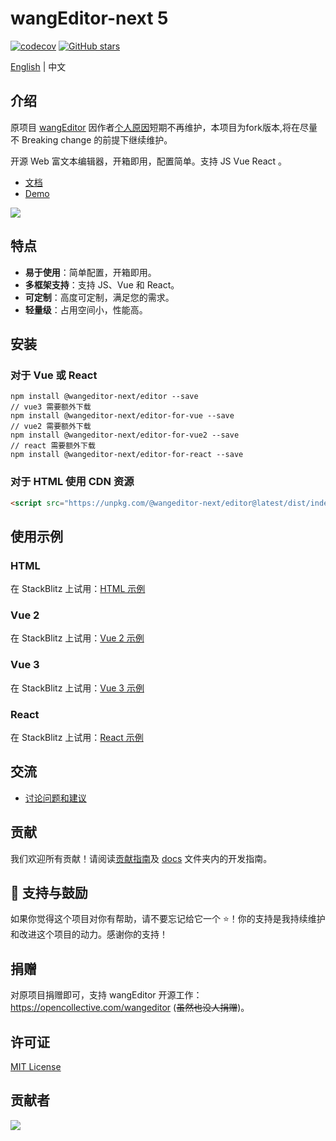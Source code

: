 # wangEditor-next 5

[![codecov](https://codecov.io/gh/cycleccc/wangEditor-next/branch/master/graph/badge.svg?token=0ZSXFXJPK3)](https://codecov.io/gh/cycleccc/wangEditor-next)
[![GitHub stars](https://img.shields.io/github/stars/cycleccc/wangEditor-next)](https://github.com/cycleccc/wangEditor-next/stargazers)

[English](./README-en.md) | 中文

## 介绍

原项目 [wangEditor](https://github.com/wangeditor-team/wangEditor) 因作者[个人原因](https://juejin.cn/post/7272735633458413602)短期不再维护，本项目为fork版本,将在尽量不 Breaking change 的前提下继续维护。

开源 Web 富文本编辑器，开箱即用，配置简单。支持 JS Vue React 。

- [文档](https://cycleccc.github.io/docs/)
- [Demo](https://www.wangeditor.com/demo/)

![](./docs/images/editor.png)

## 特点

- **易于使用**：简单配置，开箱即用。
- **多框架支持**：支持 JS、Vue 和 React。
- **可定制**：高度可定制，满足您的需求。
- **轻量级**：占用空间小，性能高。

## 安装

### 对于 Vue 或 React
```shell
npm install @wangeditor-next/editor --save
// vue3 需要额外下载
npm install @wangeditor-next/editor-for-vue --save
// vue2 需要额外下载
npm install @wangeditor-next/editor-for-vue2 --save
// react 需要额外下载
npm install @wangeditor-next/editor-for-react --save
```

### 对于 HTML 使用 CDN 资源
```html
<script src="https://unpkg.com/@wangeditor-next/editor@latest/dist/index.js"></script>
```

## 使用示例

### HTML
在 StackBlitz 上试用：[HTML 示例](https://stackblitz.com/edit/stackblitz-starters-xxqmwl)

### Vue 2
在 StackBlitz 上试用：[Vue 2 示例](https://stackblitz.com/edit/vue2-vite-starter-hkmsif)

### Vue 3
在 StackBlitz 上试用：[Vue 3 示例](https://stackblitz.com/edit/vue3-wangeditor-demo-8emmc7)

### React
在 StackBlitz 上试用：[React 示例](https://stackblitz.com/edit/react-4osjqn)

## 交流

- [讨论问题和建议](https://github.com/cycleccc/wangEditor-next/issues)

## 贡献

我们欢迎所有贡献！请阅读[贡献指南](https://github.com/cycleccc/wangEditor-next/blob/master/docs/contribution-CN.md)及 [docs](https://github.com/cycleccc/wangEditor-next/tree/master/docs) 文件夹内的开发指南。

## 🌟 支持与鼓励

如果你觉得这个项目对你有帮助，请不要忘记给它一个 ⭐️！你的支持是我持续维护和改进这个项目的动力。感谢你的支持！

## 捐赠

对原项目捐赠即可，支持 wangEditor 开源工作：https://opencollective.com/wangeditor (~~虽然也没人捐赠~~)。


## 许可证

[MIT License](https://opensource.org/licenses/MIT)

## 贡献者

<a href="https://github.com/cycleccc/wangEditor-next/graphs/contributors">
  <img src="https://contrib.rocks/image?repo=cycleccc/wangEditor-next" />
</a>
